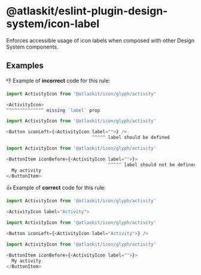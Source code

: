 # @atlaskit/eslint-plugin-design-system/icon-label

Enforces accessible usage of icon labels when composed with other Design System components.

## Examples

👎 Example of **incorrect** code for this rule:

```js
import ActivityIcon from '@atlaskit/icon/glyph/activity'

<ActivityIcon>
^^^^^^^^^^^^^^ missing `label` prop
```

```js
import ActivityIcon from '@atlaskit/icon/glyph/activity'

<Button iconLeft={<ActivityIcon label="">} />
                                ^^^^^ label should be defined
```

```js
import ActivityIcon from '@atlaskit/icon/glyph/activity'

<ButtonItem iconBefore={<ActivityIcon label="">}>
                                      ^^^^^ label should not be defined
  My activity
</ButtonItem>
```

👍 Example of **correct** code for this rule:

```js
import ActivityIcon from '@atlaskit/icon/glyph/activity'

<ActivityIcon label="Activity">
```

```js
import ActivityIcon from '@atlaskit/icon/glyph/activity'

<Button iconLeft={<ActivityIcon label="Activity">} />
```

```js
import ActivityIcon from '@atlaskit/icon/glyph/activity'

<ButtonItem iconBefore={<ActivityIcon label="">}>
  My activity
</ButtonItem>
```
